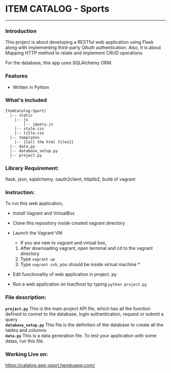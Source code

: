 # ITEM CATALOG - Sports
***
### Introduction
This project is about developing a RESTful web application using Flask along with implementing third-party OAuth authentication.
Also, It is about Mapping HTTP method to relate and implement CRUD operations

For the database, this app uses SQLAlchemy ORM.
### Features
* Written in Pyhton  

### What's included
```
ItemCatalog-Sport/
  |-- static
	|-- js
		|-- jquery.js
	|-- style.css
	|-- title.css
  |-- templates
    |-- {{all the html files}}
  |-- data.py
  |-- database_setup.py
  |-- project.py
```

### Library Requirement:
flask, json, sqlalchemy, oauth2client, httplib2, build of vagrant

### Instruction:
To run this web application,
* Install Vagrant and VirtualBox 
* Clone this repository inside created vagrant directory
* Launch the Vagrant VM
   * If you are new to vagrant and virtual box,
    1. After downoading vagrant, open terminal and cd to the vagrant directory
    2. Type `vagrant up`
    3. Type `vagrant ssh`, you should be inside virtual machine *

* Edit functionality of web application in project. py
* Run a web application on loaclhost by typing `python project.py`

### File description:
**`project.py`**
This is the main project API file, which has all the function defined to connet to the database, login authentication, request or submit a query  
**`database_setup.py`**
This file is the definition of the database to create all the tables and columns  
**`data.py`** 
This is a data generation file. To test your application with some datas, run this file.

### Working Live on:
https://catalog-app-sport.herokuapp.com/
